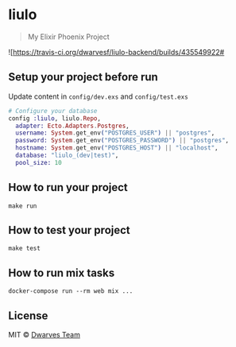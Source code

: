 # liulo
> My Elixir Phoenix Project

![https://travis-ci.org/dwarvesf/liulo-backend/builds/435549922#

## Setup your project before run
Update content in `config/dev.exs` and `config/test.exs`

```Elixir
# Configure your database
config :liulo, liulo.Repo,
  adapter: Ecto.Adapters.Postgres,
  username: System.get_env("POSTGRES_USER") || "postgres",
  password: System.get_env("POSTGRES_PASSWORD") || "postgres",
  hostname: System.get_env("POSTGRES_HOST") || "localhost",
  database: "liulo_(dev|test)",
  pool_size: 10
```

## How to run your project
```
make run
```

## How to test your project
```
make test
```

## How to run mix tasks
```
docker-compose run --rm web mix ...
```
## License

MIT &copy; [Dwarves Team](github.com/dwarvesf)
